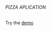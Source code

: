 ###### PIZZA APLICATION






Try the <a href="https://notmasterpiece.github.io/Pizza/" target="_blank">demo</a>

